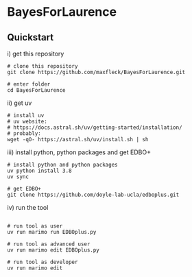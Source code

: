 # BayesForLaurence

## Quickstart

i) get this repository
```terminal
# clone this repository
git clone https://github.com/maxfleck/BayesForLaurence.git

# enter folder
cd BayesForLaurence
```

ii) get uv
```terminal
# install uv
# uv website:
# https://docs.astral.sh/uv/getting-started/installation/
# probably:
wget -qO- https://astral.sh/uv/install.sh | sh
```

iii) install python, python packages and get EDBO+
```terminal
# install python and python packages
uv python install 3.8
uv sync

# get EDBO+
git clone https://github.com/doyle-lab-ucla/edboplus.git
```

iv) run the tool
```terminal

# run tool as user
uv run marimo run EDBOplus.py

# run tool as advanced user
uv run marimo edit EDBOplus.py

# run tool as developer
uv run marimo edit


```
